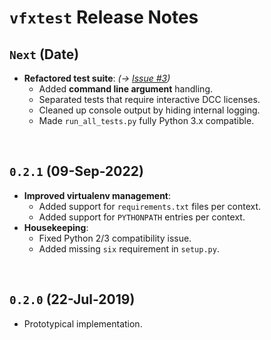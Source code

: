 # `vfxtest` Release Notes


## `Next` (Date)

- **Refactored test suite**: _(→ [Issue #3](https://github.com/martin-chatterjee/vfxtest/issues/3))_
    - Added **command line argument** handling.
    - Separated tests that require interactive DCC licenses.
    - Cleaned up console output by hiding internal logging.
    - Made `run_all_tests.py` fully Python 3.x compatible.

<br>

## `0.2.1` (09-Sep-2022)

- **Improved virtualenv management**:
    - Added support for `requirements.txt` files per context.
    - Added support for `PYTHONPATH` entries per context.
- **Housekeeping**:
    - Fixed Python 2/3 compatibility issue.
    - Added missing `six` requirement in `setup.py`.

<br>

## `0.2.0` (22-Jul-2019)

- Prototypical implementation.

